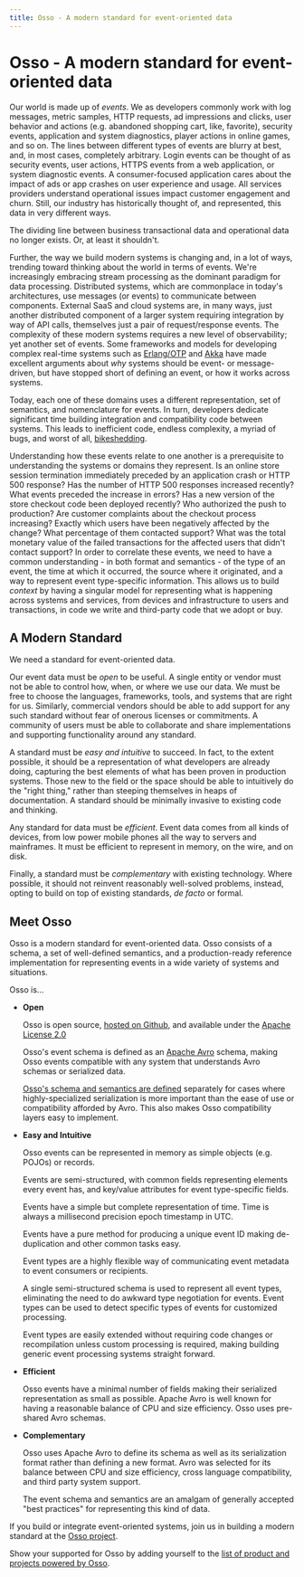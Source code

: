 ```yaml
---
title: Osso - A modern standard for event-oriented data
---
```


# Osso - A modern standard for event-oriented data

Our world is made up of _events_. We as developers commonly work with log
messages, metric samples, HTTP requests, ad impressions and clicks, user
behavior and actions (e.g. abandoned shopping cart, like, favorite), security
events, application and system diagnostics, player actions in online games, and
so on. The lines between different types of events are blurry at best, and, in
most cases, completely arbitrary. Login events can be thought of as security
events, user actions, HTTPS events from a web application, or system diagnostic
events. A consumer-focused application cares about the impact of ads or app
crashes on user experience and usage. All services providers understand
operational issues impact customer engagement and churn. Still, our industry has
historically thought of, and represented, this data in very different ways.

The dividing line between business transactional data and operational data no
longer exists. Or, at least it shouldn't.

Further, the way we build modern systems is changing and, in a lot of ways,
trending toward thinking about the world in terms of events. We're increasingly
embracing stream processing as the dominant paradigm for data processing.
Distributed systems, which are commonplace in today's architectures, use
messages (or events) to communicate between components. External SaaS and cloud
systems are, in many ways, just another distributed component of a larger system
requiring integration by way of API calls, themselves just a pair of
request/response events. The complexity of these modern systems requires a new
level of observability; yet another set of events. Some frameworks and models
for developing complex real-time systems such as [Erlang/OTP][erlang] and
[Akka][akka] have made excellent arguments about _why_ systems should be event-
or message-driven, but have stopped short of defining an event, or how it works
across systems.

[erlang]: https://www.erlang.org/
[akka]: http://akka.io/

Today, each one of these domains uses a different representation, set of
semantics, and nomenclature for events. In turn, developers dedicate significant
time building integration and compatibility code between systems. This leads to
inefficient code, endless complexity, a myriad of bugs, and worst of all,
[bikeshedding][law-of-triviality].

[law-of-triviality]: https://en.wikipedia.org/wiki/Law_of_triviality

Understanding how these events relate to one another is a prerequisite to
understanding the systems or domains they represent. Is an online store session
termination immediately preceded by an application crash or HTTP 500 response?
Has the number of HTTP 500 responses increased recently? What events preceded
the increase in errors? Has a new version of the store checkout code been
deployed recently? Who authorized the push to production? Are customer
complaints about the checkout process increasing? Exactly which users have been
negatively affected by the change? What percentage of them contacted support?
What was the total monetary value of the failed transactions for the affected
users that didn't contact support? In order to correlate these events, we need
to have a common understanding - in both format and semantics - of the type of
an event, the time at which it occurred, the source where it originated, and a
way to represent event type-specific information. This allows us to build
_context_ by having a singular model for representing what is happening across
systems and services, from devices and infrastructure to users and transactions,
in code we write and third-party code that we adopt or buy.

## A Modern Standard

We need a standard for event-oriented data.

Our event data must be _open_ to be useful. A single entity or vendor must not
be able to control how, when, or where we use our data. We must be free to
choose the languages, frameworks, tools, and systems that are right for us.
Similarly, commercial vendors should be able to add support for any such
standard without fear of onerous licenses or commitments. A community of users
must be able to collaborate and share implementations and supporting
functionality around any standard.

A standard must be _easy and intuitive_ to succeed. In fact, to the extent
possible, it should be a representation of what developers are already doing,
capturing the best elements of what has been proven in production systems. Those
new to the field or the space should be able to intuitively do the "right
thing," rather than steeping themselves in heaps of documentation. A standard
should be minimally invasive to existing code and thinking.

Any standard for data must be _efficient_. Event data comes from all kinds of
devices, from low power mobile phones all the way to servers and mainframes. It
must be efficient to represent in memory, on the wire, and on disk.

Finally, a standard must be _complementary_ with existing technology. Where
possible, it should not reinvent reasonably well-solved problems, instead,
opting to build on top of existing standards, _de facto_ or formal.

## Meet Osso

Osso is a modern standard for event-oriented data. Osso consists of a schema, a
set of well-defined semantics, and a production-ready reference implementation
for representing events in a wide variety of systems and situations.

Osso is...

* **Open**

  Osso is open source, [hosted on Github][osso-github], and available under the
  [Apache License 2.0][osso-license]

  Osso's event schema is defined as an [Apache Avro][apache-avro] schema, making
  Osso events compatible with any system that understands Avro schemas or
  serialized data.

  [Osso's schema and semantics are defined][osso-readme] separately for cases
  where highly-specialized serialization is more important than the ease of use
  or compatibility afforded by Avro. This also makes Osso compatibility layers
  easy to implement.

[osso-github]: https://github.com/osso-project/osso
[osso-license]: https://github.com/osso-project/osso/blob/master/LICENSE
[apache-avro]: http://avro.apache.org/
[osso-readme]: https://github.com/osso-project/osso/blob/master/README.md

* **Easy and Intuitive**

  Osso events can be represented in memory as simple objects (e.g. POJOs) or
  records.

  Events are semi-structured, with common fields representing elements every
  event has, and key/value attributes for event type-specific fields.

  Events have a simple but complete representation of time. Time is always a
  millisecond precision epoch timestamp in UTC.

  Events have a pure method for producing a unique event ID making
  de-duplication and other common tasks easy.

  Event types are a highly flexible way of communicating event metadata to
  event consumers or recipients.

  A single semi-structured schema is used to represent all event types,
  eliminating the need to do awkward type negotiation for events. Event types
  can be used to detect specific types of events for customized processing.

  Event types are easily extended without requiring code changes or
  recompilation unless custom processing is required, making building generic
  event processing systems straight forward.

* **Efficient**

  Osso events have a minimal number of fields making their serialized
  representation as small as possible. Apache Avro is well known for having a
  reasonable balance of CPU and size efficiency. Osso uses pre-shared Avro
  schemas.

* **Complementary**

  Osso uses Apache Avro to define its schema as well as its serialization
  format rather than defining a new format. Avro was selected for its balance
  between CPU and size efficiency, cross language compatibility, and third party
  system support.

  The event schema and semantics are an amalgam of generally accepted "best
  practices" for representing this kind of data.

If you build or integrate event-oriented systems, join us in building a
modern standard at the [Osso project][osso-github].

Show your supported for Osso by adding yourself to the [list of product and
projects powered by Osso][osso-poweredby].

[osso-poweredby]: https://github.com/osso-project/osso-project.github.io/blob/master/powered-by.md
